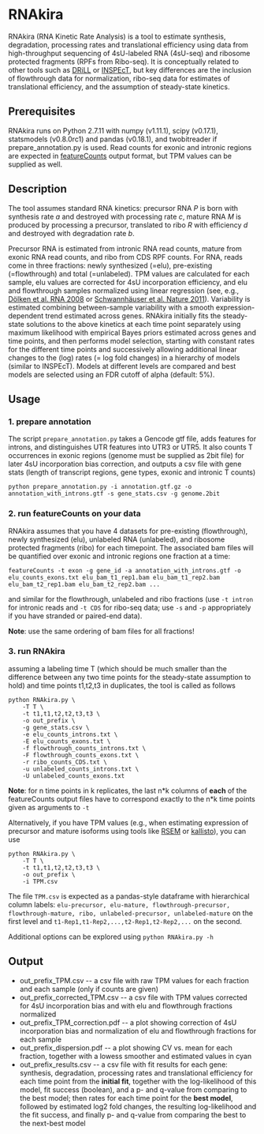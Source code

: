 # RNAkira

RNAkira (RNA Kinetic Rate Analysis) is a tool to estimate synthesis, degradation, processing rates and translational efficiency using data from high-throughput sequencing of 4sU-labeled RNA (4sU-seq) and ribosome protected fragments (RPFs from Ribo-seq). 
It is conceptually related to other tools such as  [DRiLL](http://dx.doi.org/10.1016/j.cell.2014.11.015) or [INSPEcT](http://bioinformatics.oxfordjournals.org/content/31/17/2829), but key differences are the inclusion of flowthrough data for normalization, ribo-seq data for estimates of translational efficiency, and the assumption of steady-state kinetics.

## Prerequisites
RNAkira runs on Python 2.7.11 with numpy (v1.11.1), scipy (v0.17.1), statsmodels (v0.8.0rc1) and pandas (v0.18.1), and twobitreader if prepare_annotation.py is used. Read counts for exonic and intronic regions are expected in [featureCounts](http://bioinf.wehi.edu.au/featureCounts/) output format, but TPM values can be supplied as well.

## Description
The tool assumes standard RNA kinetics: precursor RNA *P* is born with synthesis rate *a* and destroyed with processing rate *c*, mature RNA *M* is produced by processing a precursor, translated to ribo *R* with efficiency *d* and destroyed with degradation rate *b*. 

Precursor RNA is estimated from intronic RNA read counts, mature from exonic RNA read counts, and ribo from CDS RPF counts. For RNA, reads come in three fractions: newly synthesized (=elu), pre-existing (=flowthrough) and total (=unlabeled). TPM values are calculated for each sample, elu values are corrected for 4sU incorporation efficiency, and elu and flowthrough samples normalized using linear regression (see, e.g., [Dölken et al. RNA 2008](http://dx.doi.org/10.1261/rna.1136108) or [Schwannhäuser et al. Nature 2011](http://dx.doi.org/10.1038/nature10098)). Variability is estimated combining between-sample variability with a smooth expression-dependent trend estimated across genes. RNAkira initially fits the steady-state solutions to the above kinetics at each time point separately using maximum likelihood with empirical Bayes priors estimated across genes and time points, and then performs model selection, starting with constant rates for the different time points and successively allowing additional linear changes to the (log) rates (= log fold changes) in a hierarchy of models (similar to INSPEcT). Models at different levels are compared and best models are selected using an FDR cutoff of alpha (default: 5%).

## Usage

### 1. prepare annotation
The script ``prepare_annotation.py`` takes a Gencode gtf file, adds features for introns, and distinguishes UTR features into UTR3 or UTR5. It also counts T occurrences in exonic regions (genome must be supplied as 2bit file) for later 4sU incorporation bias correction, and outputs a csv file with gene stats (length of transcript regions, gene types, exonic and intronic T counts)
```
python prepare_annotation.py -i annotation.gtf.gz -o annotation_with_introns.gtf -s gene_stats.csv -g genome.2bit
```
### 2. run featureCounts on your data
RNAkira assumes that you have 4 datasets for pre-existing (flowthrough), newly synthesized (elu), unlabeled RNA (unlabeled), and ribosome protected fragments (ribo) for each timepoint. The associated bam files will be quantified over exonic and intronic regions one fraction at a time:
```
featureCounts -t exon -g gene_id -a annotation_with_introns.gtf -o elu_counts_exons.txt elu_bam_t1_rep1.bam elu_bam_t1_rep2.bam elu_bam_t2_rep1.bam elu_bam_t2_rep2.bam ...
```
and similar for the flowthrough, unlabeled and ribo fractions (use ``-t intron`` for intronic reads and ``-t CDS`` for ribo-seq data; use ``-s`` and ``-p`` appropriately if you have stranded or paired-end data). 

**Note**: use the same ordering of bam files for all fractions!

### 3. run RNAkira
assuming a labeling time T (which should be much smaller than the difference between any two time points for the steady-state assumption to hold) and time points t1,t2,t3 in duplicates, the tool is called as follows
```
python RNAkira.py \
    -T T \
    -t t1,t1,t2,t2,t3,t3 \
    -o out_prefix \
    -g gene_stats.csv \
    -e elu_counts_introns.txt \
    -E elu_counts_exons.txt \
    -f flowthrough_counts_introns.txt \
    -F flowthrough_counts_exons.txt \
    -r ribo_counts_CDS.txt \
    -u unlabeled_counts_introns.txt \
    -U unlabeled_counts_exons.txt  
```
**Note**: for n time points in k replicates, the last n\*k columns of **each** of the featureCounts output files have to correspond exactly to the n\*k time points given as arguments to ``-t``

Alternatively, if you have TPM values (e.g., when estimating expression of precursor and mature isoforms using tools like [RSEM](http://deweylab.github.io/RSEM/) or [kallisto](https://pachterlab.github.io/kallisto/)), you can use
```
python RNAkira.py \
    -T T \
    -t t1,t1,t2,t2,t3,t3 \
    -o out_prefix \
    -i TPM.csv 
```

The file ``TPM.csv`` is expected as a pandas-style dataframe with hierarchical column labels: ``elu-precursor, elu-mature, flowthrough-precursor, flowthrough-mature, ribo, unlabeled-precursor, unlabeled-mature`` on the first level and ``t1-Rep1,t1-Rep2,...,t2-Rep1,t2-Rep2,...`` on the second.

Additional options can be explored using ``python RNAkira.py -h``

## Output
* out_prefix_TPM.csv -- a csv file with raw TPM values for each fraction and each sample (only if counts are given)
* out_prefix_corrected_TPM.csv -- a csv file with TPM values corrected for 4sU incorporation bias and with elu and flowthrough fractions normalized 
* out_prefix_TPM_correction.pdf -- a plot showing correction of 4sU incorporation bias and normalization of elu and flowthrough fractions for each sample
* out_prefix_dispersion.pdf -- a plot showing CV vs. mean for each fraction, together with a lowess smoother and estimated values in cyan
* out_prefix_results.csv -- a csv file with fit results for each gene: synthesis, degradation, processing rates and translational efficiency for each time point from the **initial fit**, together with the log-likelihood of this model, fit success (boolean), and a p- and q-value from comparing to the best model; then rates for each time point for the **best model**, followed by estimated log2 fold changes, the resulting log-likelihood and the fit success, and finally p- and q-value from comparing the best to the next-best model
